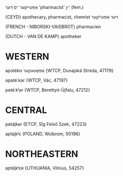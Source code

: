אַפּטייקער
־ס
דער
'pharmacist'
־ין
(fem.)

{CEYD}
apothecary, pharmacist, chemist דער אַפּטיי֜קער

{FRENCH - NIBORSKI-VAISBROT}
pharmacien

{DUTCH - VAN DE KAMP}
apotheker

WESTERN
========

apɔtékα אַפּאָטעקער {WTCP, Dunajská Streda, 47179}

əpətéːkər {WTCP, Vác, 47197}

pətéːkʲər {WTCP, Berettyó-Újfalu, 47212}

CENTRAL
========

pətájkər {ETCP, Sîg Felső Szek, 47223}

aptájkʲɛ {POLAND, Wolbrom, 50196}

NORTHEASTERN
==============

aptéjkʲɛʀ {LITHUANIA, Vilnius, 54257}
